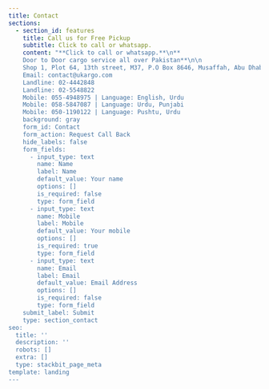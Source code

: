 ```yaml
---
title: Contact
sections:
  - section_id: features
    title: Call us for Free Pickup
    subtitle: Click to call or whatsapp.
    content: "**Click to call or whatsapp.**\n**
    Door to Door cargo service all over Pakistan**\n\n
    Shop 1, Plot 64, 13th street, M37, P.O Box 8646, Musaffah, Abu Dhabi, UAE
    Email: contact@ukargo.com
    Landline: 02-4442848   
    Landline: 02-5548822
    Mobile: 055-4948975 | Language: English, Urdu
    Mobile: 058-5847087 | Language: Urdu, Punjabi
    Mobile: 050-1190122 | Language: Pushtu, Urdu
    background: gray
    form_id: Contact
    form_action: Request Call Back
    hide_labels: false
    form_fields:
      - input_type: text
        name: Name
        label: Name
        default_value: Your name
        options: []
        is_required: false
        type: form_field
      - input_type: text
        name: Mobile
        label: Mobile
        default_value: Your mobile
        options: []
        is_required: true
        type: form_field
      - input_type: text
        name: Email
        label: Email
        default_value: Email Address
        options: []
        is_required: false
        type: form_field
    submit_label: Submit
    type: section_contact
seo:
  title: ''
  description: ''
  robots: []
  extra: []
  type: stackbit_page_meta
template: landing
---
```

